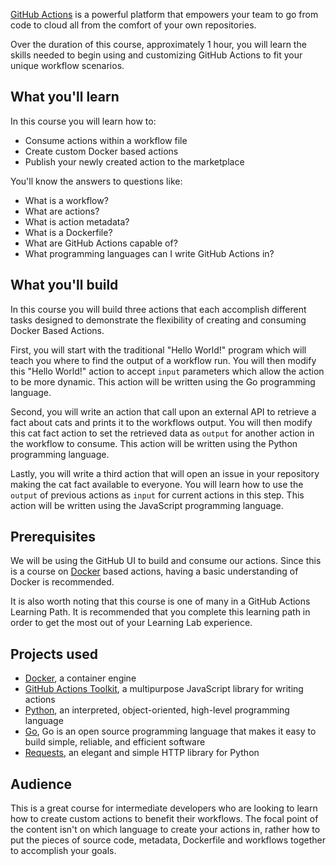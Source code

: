 [GitHub Actions](https://github.com/features/actions) is a powerful platform that empowers your team to go from code to cloud all from the comfort of your own repositories.

Over the duration of this course, approximately 1 hour, you will learn the skills needed to begin using and customizing GitHub Actions to fit your unique workflow scenarios.

## What you'll learn

In this course you will learn how to:

- Consume actions within a workflow file
- Create custom Docker based actions
- Publish your newly created action to the marketplace

You'll know the answers to questions like:

- What is a workflow?
- What are actions?
- What is action metadata?
- What is a Dockerfile?
- What are GitHub Actions capable of?
- What programming languages can I write GitHub Actions in?

## What you'll build

In this course you will build three actions that each accomplish different tasks designed to demonstrate the flexibility of creating and consuming Docker Based Actions.

First, you will start with the traditional "Hello World!" program which will teach you where to find the output of a workflow run. You will then modify this "Hello World!" action to accept `input` parameters which allow the action to be more dynamic. This action will be written using the Go programming language.

Second, you will write an action that call upon an external API to retrieve a fact about cats and prints it to the workflows output. You will then modify this cat fact action to set the retrieved data as `output` for another action in the workflow to consume. This action will be written using the Python programming language.

Lastly, you will write a third action that will open an issue in your repository making the cat fact available to everyone. You will learn how to use the `output` of previous actions as `input` for current actions in this step. This action will be written using the JavaScript programming language.

## Prerequisites

We will be using the GitHub UI to build and consume our actions. Since this is a course on [Docker](https://docs.docker.com/get-started/) based actions, having a basic understanding of Docker is recommended.

It is also worth noting that this course is one of many in a GitHub Actions Learning Path. It is recommended that you complete this learning path in order to get the most out of your Learning Lab experience.

## Projects used

- [Docker](https://www.docker.com/), a container engine
- [GitHub Actions Toolkit](https://github.com/actions/toolkit), a multipurpose JavaScript library for writing actions
- [Python](https://www.python.org/doc/essays/blurb/), an interpreted, object-oriented, high-level programming language
- [Go](https://golang.org/), Go is an open source programming language that makes it easy to build simple, reliable, and efficient software
- [Requests](https://requests.readthedocs.io/en/master/), an elegant and simple HTTP library for Python

## Audience

This is a great course for intermediate developers who are looking to learn how to create custom actions to benefit their workflows. The focal point of the content isn't on which language to create your actions in, rather how to put the pieces of source code, metadata, Dockerfile and workflows together to accomplish your goals.
